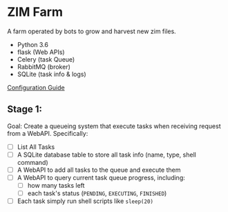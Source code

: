 # ZIM Farm
A farm operated by bots to grow and harvest new zim files.

- Python 3.6
- flask (Web APIs)
- Celery (task Queue)
- RabbitMQ (broker)
- SQLite (task info & logs)

[Configuration Guide](https://github.com/kiwix/zimfarm/wiki/Configuration-Guide)

## Stage 1:

Goal: Create a queueing system that execute tasks when receiving request from a WebAPI. Specifically:

- [ ] List All Tasks
- [ ] A SQLite database table to store all task info (name, type, shell command)
- [ ] A WebAPI to add all tasks to the queue and execute them
- [ ] A WebAPI to query current task queue progress, including:
  - [ ] how many tasks left
  - [ ] each task's status (`PENDING`, `EXECUTING`, `FINISHED`)
- [ ] Each task simply run shell scripts like `sleep(20)`
